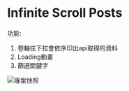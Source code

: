 # Infinite Scroll Posts

功能:
1. 卷軸往下拉會依序印出api取得的資料
2. Loading動畫
3. 篩選關鍵字

![專案快照](https://i.postimg.cc/XJX7LQ26/image.jpg)
